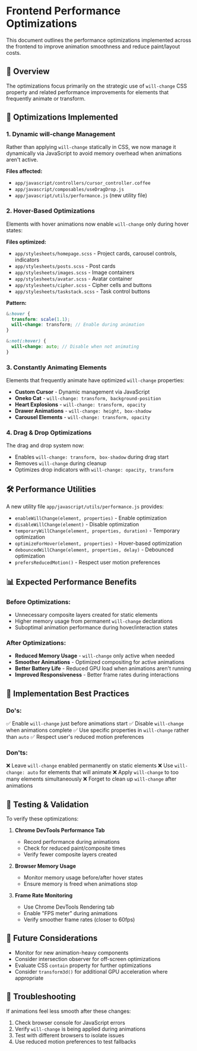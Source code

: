 # Frontend Performance Optimizations

This document outlines the performance optimizations implemented across the frontend to improve animation smoothness and reduce paint/layout costs.

## 🎯 Overview

The optimizations focus primarily on the strategic use of `will-change` CSS property and related performance improvements for elements that frequently animate or transform.

## 🚀 Optimizations Implemented

### 1. **Dynamic will-change Management**

Rather than applying `will-change` statically in CSS, we now manage it dynamically via JavaScript to avoid memory overhead when animations aren't active.

**Files affected:**
- `app/javascript/controllers/cursor_controller.coffee`
- `app/javascript/composables/useDragDrop.js`
- `app/javascript/utils/performance.js` (new utility file)

### 2. **Hover-Based Optimizations**

Elements with hover animations now enable `will-change` only during hover states:

**Files optimized:**
- `app/stylesheets/homepage.scss` - Project cards, carousel controls, indicators
- `app/stylesheets/posts.scss` - Post cards
- `app/stylesheets/images.scss` - Image containers
- `app/stylesheets/avatar.scss` - Avatar container
- `app/stylesheets/cipher.scss` - Cipher cells and buttons
- `app/stylesheets/taskstack.scss` - Task control buttons

**Pattern:**
```scss
&:hover {
  transform: scale(1.1);
  will-change: transform; // Enable during animation
}

&:not(:hover) {
  will-change: auto; // Disable when not animating
}
```

### 3. **Constantly Animating Elements**

Elements that frequently animate have optimized `will-change` properties:

- **Custom Cursor** - Dynamic management via JavaScript
- **Oneko Cat** - `will-change: transform, background-position`
- **Heart Explosions** - `will-change: transform, opacity`
- **Drawer Animations** - `will-change: height, box-shadow`
- **Carousel Elements** - `will-change: transform, opacity`

### 4. **Drag & Drop Optimizations**

The drag and drop system now:
- Enables `will-change: transform, box-shadow` during drag start
- Removes `will-change` during cleanup
- Optimizes drop indicators with `will-change: opacity, transform`

## 🛠 Performance Utilities

A new utility file `app/javascript/utils/performance.js` provides:

- `enableWillChange(element, properties)` - Enable optimization
- `disableWillChange(element)` - Disable optimization
- `temporaryWillChange(element, properties, duration)` - Temporary optimization
- `optimizeForHover(element, properties)` - Hover-based optimization
- `debouncedWillChange(element, properties, delay)` - Debounced optimization
- `prefersReducedMotion()` - Respect user motion preferences

## 📊 Expected Performance Benefits

### Before Optimizations:
- Unnecessary composite layers created for static elements
- Higher memory usage from permanent `will-change` declarations
- Suboptimal animation performance during hover/interaction states

### After Optimizations:
- **Reduced Memory Usage** - `will-change` only active when needed
- **Smoother Animations** - Optimized compositing for active animations
- **Better Battery Life** - Reduced GPU load when animations aren't running
- **Improved Responsiveness** - Better frame rates during interactions

## 🔧 Implementation Best Practices

### Do's:
✅ Enable `will-change` just before animations start
✅ Disable `will-change` when animations complete
✅ Use specific properties in `will-change` rather than `auto`
✅ Respect user's reduced motion preferences

### Don'ts:
❌ Leave `will-change` enabled permanently on static elements
❌ Use `will-change: auto` for elements that will animate
❌ Apply `will-change` to too many elements simultaneously
❌ Forget to clean up `will-change` after animations

## 🧪 Testing & Validation

To verify these optimizations:

1. **Chrome DevTools Performance Tab**
   - Record performance during animations
   - Check for reduced paint/composite times
   - Verify fewer composite layers created

2. **Browser Memory Usage**
   - Monitor memory usage before/after hover states
   - Ensure memory is freed when animations stop

3. **Frame Rate Monitoring**
   - Use Chrome DevTools Rendering tab
   - Enable "FPS meter" during animations
   - Verify smoother frame rates (closer to 60fps)

## 🔄 Future Considerations

- Monitor for new animation-heavy components
- Consider intersection observer for off-screen optimizations
- Evaluate CSS `contain` property for further optimizations
- Consider `transform3d()` for additional GPU acceleration where appropriate

## 🐛 Troubleshooting

If animations feel less smooth after these changes:
1. Check browser console for JavaScript errors
2. Verify `will-change` is being applied during animations
3. Test with different browsers to isolate issues
4. Use reduced motion preferences to test fallbacks
